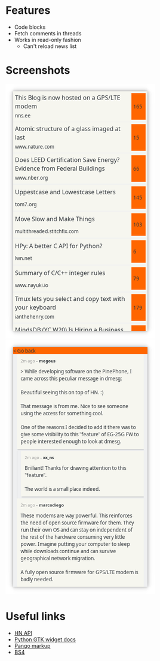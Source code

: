 # Features

- Code blocks
- Fetch comments in threads
- Works in read-only fashion
  - Can't reload news list

# Screenshots

![](https://github.com/davidventura/hn/blob/master/screenshots/frontpage.png?raw=true)
![](https://github.com/davidventura/hn/blob/master/screenshots/comments.png?raw=true)


# Useful links

* [HN API](https://github.com/HackerNews/API)
* [Python GTK widget docs](https://athenajc.gitbooks.io/python-gtk-3-api/content/gtk-group/gtkbox.html)
* [Pango markup](https://developer.gnome.org/pygtk/stable/pango-markup-language.html)
* [BS4](https://www.crummy.com/software/BeautifulSoup/bs4/doc/)
